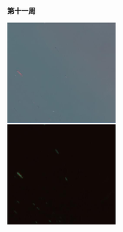 ### 第十一周



<img src="./images/201_215.jpg" style="zoom:50%;" />

<img src="./images/201_215_2.jpg" style="zoom:50%;" />
